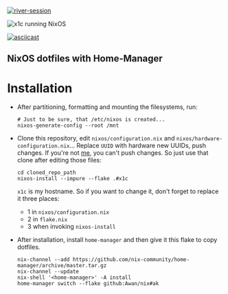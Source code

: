 [![river-session](https://user-images.githubusercontent.com/42554663/182757863-fee0c31c-6a2c-4804-82a9-61c096783476.png)](https://www.youtube.com/demAfQQyIb4 "My river setup")

![x1c running NixOS](https://user-images.githubusercontent.com/42554663/181168480-c05092dd-5914-4f80-954b-f459e7317800.png)

[![asciicast](https://asciinema.org/a/514548.svg)](https://asciinema.org/a/514548)


## NixOS dotfiles with Home-Manager

# Installation

- After partitioning, formatting and mounting the filesystems, run:

    ```shell
    # Just to be sure, that /etc/nixos is created...
    nixos-generate-config --root /mnt
    ```

- Clone this repository, edit `nixos/configuration.nix` and `nixos/hardware-configuration.nix`... Replace `UUID` with hardware new UUIDs, push changes. If you're not [me](https://abdullah.today/about), you can't push changes. So just use that clone after editing those files:

    ```shell
    cd cloned_repo_path
    nixos-install --impure --flake .#x1c
    ```

    `x1c` is my hostname. So if you want to change it, don't forget to replace it three places:

    - 1  in `nixos/configuration.nix`
    - 2  in `flake.nix`
    - 3  when invoking `nixos-install`

- After installation, install `home-manager` and then give it this flake to copy dotfiles.

    ```shell
    nix-channel --add https://github.com/nix-community/home-manager/archive/master.tar.gz
    nix-channel --update
    nix-shell '<home-manager>' -A install
    home-manager switch --flake github:Awan/nix#ak
    ```
